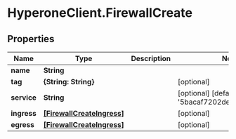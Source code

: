 # HyperoneClient.FirewallCreate

## Properties

Name | Type | Description | Notes
------------ | ------------- | ------------- | -------------
**name** | **String** |  | 
**tag** | **{String: String}** |  | [optional] 
**service** | **String** |  | [optional] [default to &#39;5bacaf7202deee0c100eda3b&#39;]
**ingress** | [**[FirewallCreateIngress]**](FirewallCreateIngress.md) |  | [optional] 
**egress** | [**[FirewallCreateIngress]**](FirewallCreateIngress.md) |  | [optional] 


